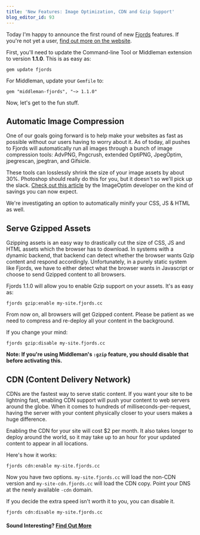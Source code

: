 ```yaml
---
title: 'New Features: Image Optimization, CDN and Gzip Support'
blog_editor_id: 93
---
```


Today I'm happy to announce the first round of new [Fjords](http://fjords.cc) features. If you're not yet a user, [find out more on the website](http://fjords.cc).

First, you'll need to update the Command-line Tool or Middleman extension to version **1.1.0**. This is as easy as:

    gem update fjords

For Middleman, update your `Gemfile` to:

    gem "middleman-fjords", "~> 1.1.0"

Now, let's get to the fun stuff.

## Automatic Image Compression

One of our goals going forward is to help make your websites as fast as possible without our users having to worry about it. As of today, all pushes to Fjords will automatically run all images through a bunch of image compression tools: AdvPNG, Pngcrush, extended OptiPNG, JpegOptim, jpegrescan, jpegtran, and Gifsicle.

These tools can losslessly shrink the size of your image assets by about 30%. Photoshop should really do this for you, but it doesn't so we'll pick up the slack. [Check out this article](http://imageoptim.com/tweetbot.html) by the ImageOptim developer on the kind of savings you can now expect.

We're investigating an option to automatically minify your CSS, JS & HTML as well.

## Serve Gzipped Assets

Gzipping assets is an easy way to drastically cut the size of CSS, JS and HTML assets which the browser has to download. In systems with a dynamic backend, that backend can detect whether the browser wants Gzip content and respond accordingly. Unfortunately, in a purely static system like Fjords, we have to either detect what the browser wants in Javascript or choose to send Gzipped content to all browsers.

Fjords 1.1.0 will allow you to enable Gzip support on your assets. It's as easy as:

    fjords gzip:enable my-site.fjords.cc

From now on, all browsers will get Gzipped content. Please be patient as we need to compress and re-deploy all your content in the background.

If you change your mind:

    fjords gzip:disable my-site.fjords.cc

**Note: If you're using Middleman's `:gzip` feature, you should disable that before activating this.**

## CDN (Content Delivery Network)

CDNs are the fastest way to serve static content. If you want your site to be lightning fast, enabling CDN support will push your content to web servers around the globe. When it comes to hundreds of milliseconds-per-request, having the server with your content physically closer to your users makes a huge difference.

Enabling the CDN for your site will cost $2 per month. It also takes longer to deploy around the world, so it may take up to an hour for your updated content to appear in all locations.

Here's how it works:

    fjords cdn:enable my-site.fjords.cc

Now you have two options. `my-site.fjords.cc` will load the non-CDN version and `my-site-cdn.fjords.cc` will load the CDN copy. Point your DNS at the newly available `-cdn` domain.

If you decide the extra speed isn't worth it to you, you can disable it.

    fjords cdn:disable my-site.fjords.cc

#### Sound Interesting? [Find Out More](http://fjords.cc)
